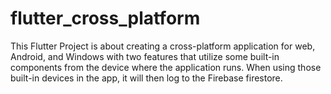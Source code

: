# flutter_cross_platform

This Flutter Project is about creating a cross-platform application for web, Android, and Windows with two features that utilize some built-in components from the device where the application runs. When using those built-in devices in the app, it will then log to the Firebase firestore.
